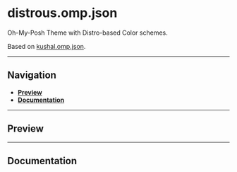 # distrous.omp.json

Oh-My-Posh Theme with Distro-based Color schemes.

Based on [kushal.omp.json](https://github.com/JanDeDobbeleer/oh-my-posh/blob/main/themes/kushal.omp.json).

---

## Navigation

- [**Preview**](#preview)
- [**Documentation**](#documentation)

---

## Preview

---

## Documentation
